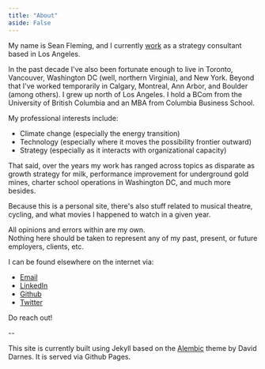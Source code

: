 ```yaml
---
title: "About"
aside: False
---
```


My name is Sean Fleming, and I currently [work](https://www.linkedin.com/in/smflem) as a strategy consultant based in Los Angeles.

In the past decade I've also been fortunate enough to live in Toronto, Vancouver, Washington DC (well, northern Virginia), and New York. Beyond that I've worked temporarily in Calgary, Montreal, Ann Arbor, and Boulder (among others). I grew up north of Los Angeles. I hold a BCom from the University of British Columbia and an MBA from Columbia Business School.

My professional interests include:
- Climate change (especially the energy transition)
- Technology (especially where it moves the possibility frontier outward)
- Strategy (especially as it interacts with organizational capacity)

That said, over the years my work has ranged across topics as disparate as growth strategy for milk, performance improvement for underground gold mines, charter school operations in Washington DC, and much more besides.

Because this is a personal site, there's also stuff related to musical theatre, cycling, and what movies I happened to watch in a given year.

All opinions and errors within are my own.<br>
Nothing here should be taken to represent any of my past, present, or future employers, clients, etc.

I can be found elsewhere on the internet via:
- [Email](mailto:smfleming22@gmail.com)
- [LinkedIn](https://www.linkedin.com/in/smflem)<br>
- [Github](https://github.com/smflem)<br>
- [Twitter](https://twitter.com/smflem)<br>

Do reach out!

--

This site is currently built using Jekyll based on the [Alembic](https://github.com/daviddarnes/alembic) theme by David Darnes. It is served via Github Pages.
